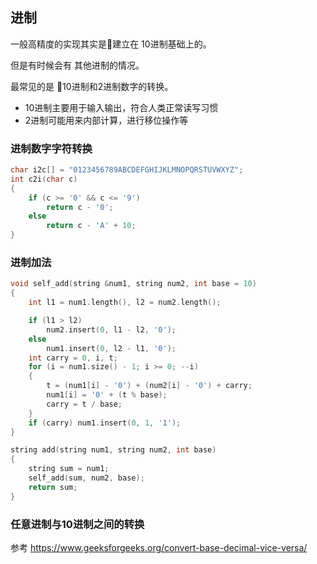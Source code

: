 

## 进制

一般高精度的实现其实是建立在 10进制基础上的。

但是有时候会有 其他进制的情况。

最常见的是 10进制和2进制数字的转换。

- 10进制主要用于输入输出，符合人类正常读写习惯
- 2进制可能用来内部计算，进行移位操作等

### 进制数字字符转换

```cpp
char i2c[] = "0123456789ABCDEFGHIJKLMNOPQRSTUVWXYZ";
int c2i(char c)
{
    if (c >= '0' && c <= '9')
        return c - '0';
    else
        return c - 'A' + 10;
}
```

### 进制加法

```cpp
void self_add(string &num1, string num2, int base = 10)
{
    int l1 = num1.length(), l2 = num2.length();

    if (l1 > l2)
        num2.insert(0, l1 - l2, '0');
    else
        num1.insert(0, l2 - l1, '0');
    int carry = 0, i, t;
    for (i = num1.size() - 1; i >= 0; --i)
    {
        t = (num1[i] - '0') + (num2[i] - '0') + carry;
        num1[i] = '0' + (t % base);
        carry = t / base;
    }
    if (carry) num1.insert(0, 1, '1');
}

string add(string num1, string num2, int base)
{
    string sum = num1;
    self_add(sum, num2, base);
    return sum;
}
```

### 任意进制与10进制之间的转换

参考 https://www.geeksforgeeks.org/convert-base-decimal-vice-versa/


```cpp

